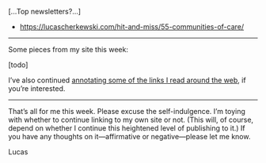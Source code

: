 [...Top newsletters?...]

* https://lucascherkewski.com/hit-and-miss/55-communities-of-care/

***

Some pieces from my site this week:

[todo]

I’ve also continued [annotating some of the links I read around the web](https://lucascherkewski.com/links/), if you’re interested.

***

That’s all for me this week. Please excuse the self-indulgence. I’m toying with whether to continue linking to my own site or not. (This will, of course, depend on whether I continue this heightened level of publishing to it.) If you have any thoughts on it—affirmative or negative—please let me know.

Lucas